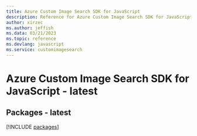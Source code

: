 ```yaml
---
title: Azure Custom Image Search SDK for JavaScript
description: Reference for Azure Custom Image Search SDK for JavaScript
author: xirzec
ms.author: jeffish
ms.data: 03/21/2023
ms.topic: reference
ms.devlang: javascript
ms.service: customimagesearch
---
```

# Azure Custom Image Search SDK for JavaScript - latest
## Packages - latest
[!INCLUDE [packages](custom-image-search-index.md)]